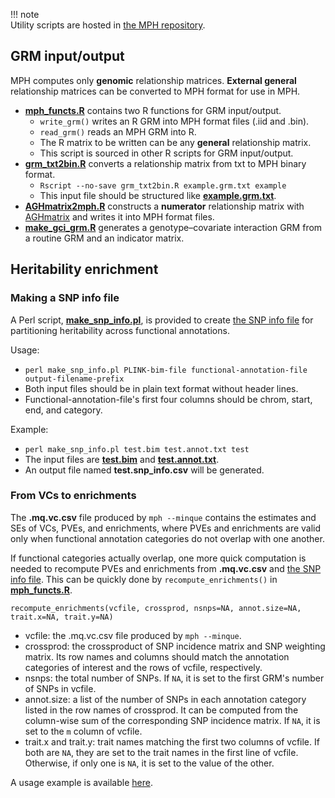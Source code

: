!!! note  
    Utility scripts are hosted in [the MPH repository](https://github.com/jiang18/mph/tree/main/util).

## GRM input/output
MPH computes only **genomic** relationship matrices. **External general** relationship matrices can be converted to MPH format for use in MPH. 

- [**mph_functs.R**](https://github.com/jiang18/mph/blob/main/util/mph_functs.R) contains two R functions for GRM input/output.
    - `write_grm()` writes an R GRM into MPH format files (.iid and .bin).
    - `read_grm()` reads an MPH GRM into R.
    - The R matrix to be written can be any **general** relationship matrix.
    - This script is sourced in other R scripts for GRM input/output.
- [**grm_txt2bin.R**](https://github.com/jiang18/mph/blob/main/util/grm_txt2bin.R) converts a relationship matrix from txt to MPH binary format.
    - `Rscript --no-save grm_txt2bin.R example.grm.txt example`
    - This input file should be structured like [**example.grm.txt**](https://github.com/jiang18/mph/blob/main/examples/example.grm.txt).
- [**AGHmatrix2mph.R**](https://github.com/jiang18/mph/blob/main/util/AGHmatrix2mph.R) constructs a **numerator** relationship matrix with [AGHmatrix](https://cran.r-project.org/web/packages/AGHmatrix/) and writes it into MPH format files.
- [**make_gci_grm.R**](https://github.com/jiang18/mph/blob/main/util/make_gci_grm.R) generates a genotype–covariate interaction GRM from a routine GRM and an indicator matrix.

## Heritability enrichment
### Making a SNP info file
A Perl script, [**make_snp_info.pl**](https://github.com/jiang18/mph/blob/main/util/make_snp_info.pl), is provided to create [the SNP info file](options.md#snp-info-file) for partitioning heritability across functional annotations.

Usage:

- `perl make_snp_info.pl PLINK-bim-file functional-annotation-file output-filename-prefix`
- Both input files should be in plain text format without header lines.
- Functional-annotation-file's first four columns should be chrom, start, end, and category.

Example:

- `perl make_snp_info.pl test.bim test.annot.txt test`
- The input files are [**test.bim**](https://github.com/jiang18/mph/blob/main/examples/test.bim) and [**test.annot.txt**](https://github.com/jiang18/mph/blob/main/examples/test.annot.txt).
- An output file named **test.snp_info.csv** will be generated. 

### From VCs to enrichments
The **.mq.vc.csv** file produced by `mph --minque` contains the estimates and SEs of VCs, PVEs, and enrichments, where PVEs and enrichments are valid only when functional annotation categories do not overlap with one another.

If functional categories actually overlap, one more quick computation is needed to recompute PVEs and enrichments from **.mq.vc.csv** and [the SNP info file](options.md#snp-info-file). This can be quickly done by `recompute_enrichments()` in [**mph_functs.R**](https://github.com/jiang18/mph/tree/main/util/mph_functs.R).

`recompute_enrichments(vcfile, crossprod, nsnps=NA, annot.size=NA, trait.x=NA, trait.y=NA)`

- vcfile: the .mq.vc.csv file produced by `mph --minque`.
- crossprod: the crossproduct of SNP incidence matrix and SNP weighting matrix. Its row names and columns should match the annotation categories of interest and the rows of vcfile, respectively.
- nsnps: the total number of SNPs. If `NA`, it is set to the first GRM's number of SNPs in vcfile.
- annot.size: a list of the number of SNPs in each annotation category listed in the row names of crossprod. It can be computed from the column-wise sum of the corresponding SNP incidence matrix. If `NA`, it is set to the `m` column of vcfile.
- trait.x and trait.y: trait names matching the first two columns of vcfile. If both are `NA`, they are set to the trait names in the first line of vcfile. Otherwise, if only one is `NA`, it is set to the value of the other.

A usage example is available [here](examples.md#by-functional-annotations).

